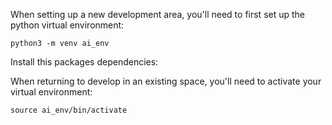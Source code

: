 


When setting up a new development area, you'll need to first set up the python virtual environment:

`python3 -m venv ai_env`

Install this packages dependencies:


When returning to develop in an existing space, you'll need to activate your virtual environment:

`source ai_env/bin/activate`


